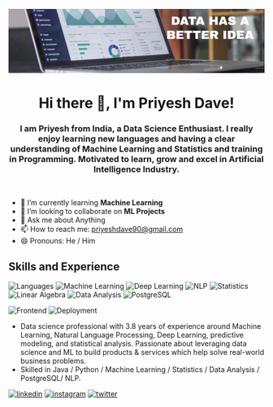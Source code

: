 ![Data Science Enthusiast](https://github.com/PriyeshDave/PriyeshDave/blob/main/1639460581637.jpg)

<h1 align="center">Hi there 👋, I'm Priyesh Dave!</h1>

<h3 align = "center" > I am Priyesh from India, a Data Science Enthusiast. I really enjoy learning new languages and having a clear understanding of Machine Learning and Statistics and training in Programming. Motivated to learn, grow and excel in Artificial Intelligence Industry.</h3>
<br>

- 🌱 I’m currently learning **Machine Learning**
- 👯 I’m looking to collaborate on **ML Projects**
- 💬 Ask me about Anything 
- 📫 How to reach me: priyeshdave90@gmail.com 
- 😄 Pronouns: He / Him 


## Skills and Experience
![Languages](https://img.shields.io/badge/Languages-python3.9-java-blue)
![Machine Learning](https://img.shields.io/badge/Machine%20Learning-orange)
![Deep Learning](https://img.shields.io/badge/Deep%20Learning-grey)
![NLP](https://img.shields.io/badge/Natural%20Language%20Processing-yellow)
![Statistics](https://img.shields.io/badge/Statistics-informational)
![Linear Algebra](https://img.shields.io/badge/Linear%20Algebra-success)
![Data Analysis](https://img.shields.io/badge/Data%20Analysis-blue)
![PostgreSQL](https://img.shields.io/badge/PostgreSQL-blue)


![Frontend](https://img.shields.io/badge/Framework-Streamlit-red)
![Deployment](https://img.shields.io/badge/Cloud-Heroku-purple)

* Data science professional with 3.8 years of experience around Machine Learning, Natural Language Processing, Deep Learning, predictive modeling, and statistical    analysis. Passionate about leveraging data science and ML to build products & services which help solve real-world business problems.
* Skilled in Java / Python / Machine Learning / Statistics / Data Analysis / PostgreSQL/ NLP.



[<img src='https://cdn.jsdelivr.net/npm/simple-icons@3.0.1/icons/linkedin.svg' alt='linkedin' height='40'>](https://www.linkedin.com/in/priyeshdave21)  [<img src='https://cdn.jsdelivr.net/npm/simple-icons@3.0.1/icons/instagram.svg' alt='instagram' height='40'>](https://www.instagram.com/priyeshdave21)  [<img src='https://cdn.jsdelivr.net/npm/simple-icons@3.0.1/icons/twitter.svg' alt='twitter' height='40'>](https://twitter.com/PriyeshDave6)  

